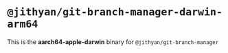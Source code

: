 # `@jithyan/git-branch-manager-darwin-arm64`

This is the **aarch64-apple-darwin** binary for `@jithyan/git-branch-manager`
